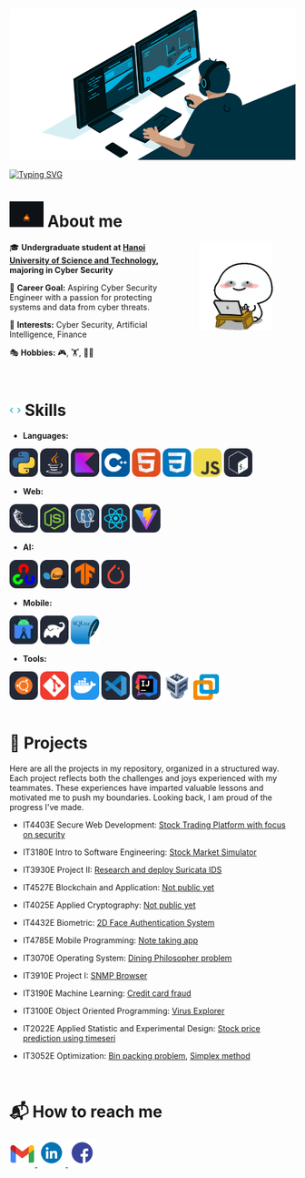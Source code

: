 ![MasterHead](images/Banner-crop.gif)

[![Typing SVG](https://readme-typing-svg.herokuapp.com?font=Fira+Code&weight=500&size=26&pause=1000&color=53B4FF&width=435&lines=Hi%2C+welcome+to+my+GitHub+%F0%9F%91%8B)](https://git.io/typing-svg)


# <img src="images/AboutMe.gif" alt="About me" width="60" > About me

<img align="right" alt="TypingGif" src="images/Typing.gif" width="130" hspace="40" />
<div>

🎓 **Undergraduate student at [Hanoi University of Science and Technology](https://soict.hust.edu.vn/), majoring in Cyber Security**

🎯 **Career Goal:** Aspiring Cyber Security Engineer with a passion for protecting 
systems and data from cyber threats.

🌟 **Interests:** Cyber Security, Artificial Intelligence, Finance

🎭 **Hobbies:** 🎮, 🏋️, 🚴‍♂️

</div>

<br>

# <img src="images/Skill.gif" width="20"> Skills

- **Languages:**

<div>
  <img src="images/Python-Dark.svg" alt="Python" width="50" height="50">
  <img src="images/Java-Dark.svg" alt="Java" width="50" height="50">
  <img src="images/Kotlin-Dark.svg" alt="Kotlin" width="50" height="50">
  <img src="images/CPP.svg" alt="C++" width="50" height="50">
  <img src="images/HTML.svg" alt="HTML" width="50" height="50">
  <img src="images/CSS.svg" alt="CSS" width="50" height="50">
  <img src="images/JavaScript.svg" alt="JavaScript" width="50" height="50">
  <img src="images/Bash-Dark.svg" alt="Bash" width="50" height="50">
</div>

- **Web:**
  
<div>
  <img src="images/Flask-Dark.svg" alt="Flask" width="50" height="50">
  <img src="images/NodeJS-Dark.svg" alt="NodeJS" width="50" height="50">
  <img src="images/PostgreSQL-Dark.svg" alt="PostgreSQL" width="50" height="50">
  <img src="images/React-Dark.svg" alt="ReactJS" width="50" height="50">
  <img src="images/Vite-Dark.svg" alt="Vite" width="50" height="50">
</div>


- **AI:**

<div>
  <img src="images/OpenCV-Dark.svg" alt="Open-CV" width="50" height="50">
  <img src="images/ScikitLearn-Dark.svg" alt="Scikit-learn" width="50" height="50">
  <img src="images/TensorFlow-Dark.svg" alt="Tensorflow" width="50" height="50">
  <img src="images/PyTorch-Dark.svg" alt="PyTorch" width="50" height="50">
</div>

- **Mobile:**

<div>
  <img src="images/AndroidStudio-Dark.svg" alt="Android Studio" width="50" height="50">
  <img src="images/Gradle-Dark.svg" alt="Gradle" width="50" height="50">
  <img src="images/SQLite.svg" alt="SQLite" width="50" height="50">
</div>

- **Tools:**

<div>

  <img src="images/Ubuntu-Dark.svg" alt="Ubuntu" width="50" height="50">
  <img src="images/Git.svg" alt="Git" width="50" height="50">
  <img src="images/Docker.svg" alt="Docker" width="50" height="50">
  <img src="images/VSCode-Dark.svg" alt="VSCode" width="50" height="50">
  <img src="images/Idea-Dark.svg" alt="Idea" width="50" height="50">
  <img src="images/VirtualBox.png" alt="VirtualBox" width="50" >
  <img src="images/VMware.png" alt="VMware" width="45" >
</div>

<br>

# 🚀 Projects

Here are all the projects in my repository, organized in a structured way. Each project reflects both the challenges and joys 
experienced with my teammates. These experiences have imparted valuable 
lessons and motivated me to push my boundaries. Looking back, I am proud 
of the progress I've made.



- IT4403E Secure Web Development: [Stock Trading Platform with focus on security](https://github.com/chutrunganh/Stock-Trading-Platform.git)
  
- IT3180E Intro to Software Engineering: [Stock Market Simulator](https://github.com/chutrunganh/Stock-Market-Simulator.git)

- IT3930E Project II: [Research and deploy Suricata IDS](https://github.com/chutrunganh/Project2-Research-and-Deploy-Suricata-IDS.git)

- IT4527E Blockchain and Application: [Not public yet](https://github.com/chutrunganh/Blockchain-and-Applications-IT4527E.git)
  
- IT4025E Applied Cryptography: [Not public yet]()

- IT4432E Biometric: [2D Face Authentication System](https://github.com/chutrunganh/Biometric_IT4432E.git)
- IT4785E Mobile Programming: [Note taking app](https://github.com/chutrunganh/SNote-IT4785E.git)
- IT3070E Operating System: [Dining Philosopher problem](https://github.com/chutrunganh/Dining-philosophers-problem.git)
- IT3910E Project I: [SNMP Browser](https://github.com/chutrunganh/Project-I-Collect-SNMP-Data)
- IT3190E Machine Learning: [Credit card fraud](https://github.com/chutrunganh/Fraud-Credit-Card-Detection-Group-17.git)
- IT3100E Object Oriented Programming: [Virus Explorer](https://github.com/chutrunganh/OOP.20232.21.git)
- IT2022E Applied Statistic and Experimental Design: [Stock price prediction using timeseri](https://github.com/chutrunganh/Stock-Price-Prediction-Using-Time-Series.git)
- IT3052E Optimization: [Bin packing problem](https://github.com/chutrunganh/Optimization-Project-IT3052E.git), [Simplex method](https://github.com/chutrunganh/Simplex-Method.git)

<br>

# 📬 How to reach me

<div>
  <a href="mailto:chutrunganh04@gmail.com">
    <img height="45" alt="Gmail" src="images/gmail.png" />
  </a>
  <a href="https://www.linkedin.com/in/chu-trung-anh">
    <img height="50" alt="LinkedIn" src="images/LinkedIn.gif" />
  </a>
  <a href="https://www.facebook.com/profile.php?id=100045548761533">
    <img height="50" alt="Facebook" src="images/Facebook.gif" />
  </a>
</div>
